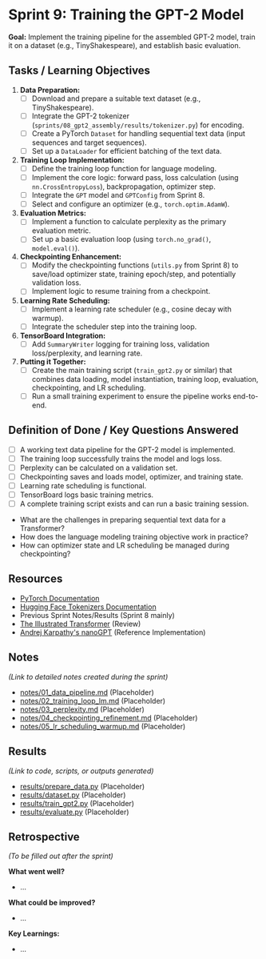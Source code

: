 # Sprint 9: Training the GPT-2 Model

**Goal:** Implement the training pipeline for the assembled GPT-2 model, train it on a dataset (e.g., TinyShakespeare), and establish basic evaluation.

## Tasks / Learning Objectives

1.  **Data Preparation:**
    - [ ] Download and prepare a suitable text dataset (e.g., TinyShakespeare).
    - [ ] Integrate the GPT-2 tokenizer (`sprints/08_gpt2_assembly/results/tokenizer.py`) for encoding.
    - [ ] Create a PyTorch `Dataset` for handling sequential text data (input sequences and target sequences).
    - [ ] Set up a `DataLoader` for efficient batching of the text data.
2.  **Training Loop Implementation:**
    - [ ] Define the training loop function for language modeling.
    - [ ] Implement the core logic: forward pass, loss calculation (using `nn.CrossEntropyLoss`), backpropagation, optimizer step.
    - [ ] Integrate the `GPT` model and `GPTConfig` from Sprint 8.
    - [ ] Select and configure an optimizer (e.g., `torch.optim.AdamW`).
3.  **Evaluation Metrics:**
    - [ ] Implement a function to calculate perplexity as the primary evaluation metric.
    - [ ] Set up a basic evaluation loop (using `torch.no_grad()`, `model.eval()`).
4.  **Checkpointing Enhancement:**
    - [ ] Modify the checkpointing functions (`utils.py` from Sprint 8) to save/load optimizer state, training epoch/step, and potentially validation loss.
    - [ ] Implement logic to resume training from a checkpoint.
5.  **Learning Rate Scheduling:**
    - [ ] Implement a learning rate scheduler (e.g., cosine decay with warmup).
    - [ ] Integrate the scheduler step into the training loop.
6.  **TensorBoard Integration:**
    - [ ] Add `SummaryWriter` logging for training loss, validation loss/perplexity, and learning rate.
7.  **Putting it Together:**
    - [ ] Create the main training script (`train_gpt2.py` or similar) that combines data loading, model instantiation, training loop, evaluation, checkpointing, and LR scheduling.
    - [ ] Run a small training experiment to ensure the pipeline works end-to-end.

## Definition of Done / Key Questions Answered

- [ ] A working text data pipeline for the GPT-2 model is implemented.
- [ ] The training loop successfully trains the model and logs loss.
- [ ] Perplexity can be calculated on a validation set.
- [ ] Checkpointing saves and loads model, optimizer, and training state.
- [ ] Learning rate scheduling is functional.
- [ ] TensorBoard logs basic training metrics.
- [ ] A complete training script exists and can run a basic training session.
- What are the challenges in preparing sequential text data for a Transformer?
- How does the language modeling training objective work in practice?
- How can optimizer state and LR scheduling be managed during checkpointing?

## Resources

- [PyTorch Documentation](https://pytorch.org/docs/stable/index.html)
- [Hugging Face Tokenizers Documentation](https://huggingface.co/docs/tokenizers/index)
- Previous Sprint Notes/Results (Sprint 8 mainly)
- [The Illustrated Transformer](http://jalammar.github.io/illustrated-transformer/) (Review)
- [Andrej Karpathy's nanoGPT](https://github.com/karpathy/nanoGPT) (Reference Implementation)

## Notes

_(Link to detailed notes created during the sprint)_

- [notes/01_data_pipeline.md](./notes/01_data_pipeline.md) (Placeholder)
- [notes/02_training_loop_lm.md](./notes/02_training_loop_lm.md) (Placeholder)
- [notes/03_perplexity.md](./notes/03_perplexity.md) (Placeholder)
- [notes/04_checkpointing_refinement.md](./notes/04_checkpointing_refinement.md) (Placeholder)
- [notes/05_lr_scheduling_warmup.md](./notes/05_lr_scheduling_warmup.md) (Placeholder)

## Results

_(Link to code, scripts, or outputs generated)_

- [results/prepare_data.py](./results/prepare_data.py) (Placeholder)
- [results/dataset.py](./results/dataset.py) (Placeholder)
- [results/train_gpt2.py](./results/train_gpt2.py) (Placeholder)
- [results/evaluate.py](./results/evaluate.py) (Placeholder)

## Retrospective

_(To be filled out after the sprint)_

**What went well?**

- ...

**What could be improved?**

- ...

**Key Learnings:**

- ...
